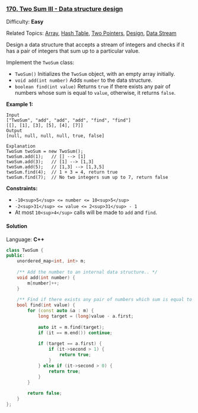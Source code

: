 ### [170\. Two Sum III - Data structure design](https://leetcode.com/problems/two-sum-iii-data-structure-design/)

Difficulty: **Easy**

Related Topics: [Array](https://leetcode.com/tag/array/), [Hash Table](https://leetcode.com/tag/hash-table/), [Two Pointers](https://leetcode.com/tag/two-pointers/), [Design](https://leetcode.com/tag/design/), [Data Stream](https://leetcode.com/tag/data-stream/)


Design a data structure that accepts a stream of integers and checks if it has a pair of integers that sum up to a particular value.

Implement the `TwoSum` class:

*   `TwoSum()` Initializes the `TwoSum` object, with an empty array initially.
*   `void add(int number)` Adds `number` to the data structure.
*   `boolean find(int value)` Returns `true` if there exists any pair of numbers whose sum is equal to `value`, otherwise, it returns `false`.

**Example 1:**

```
Input
["TwoSum", "add", "add", "add", "find", "find"]
[[], [1], [3], [5], [4], [7]]
Output
[null, null, null, null, true, false]

Explanation
TwoSum twoSum = new TwoSum();
twoSum.add(1);   // [] --> [1]
twoSum.add(3);   // [1] --> [1,3]
twoSum.add(5);   // [1,3] --> [1,3,5]
twoSum.find(4);  // 1 + 3 = 4, return true
twoSum.find(7);  // No two integers sum up to 7, return false
```

**Constraints:**

*   `-10<sup>5</sup> <= number <= 10<sup>5</sup>`
*   `-2<sup>31</sup> <= value <= 2<sup>31</sup> - 1`
*   At most `10<sup>4</sup>` calls will be made to `add` and `find`.


#### Solution

Language: **C++**

```c++
class TwoSum {
public:
    unordered_map<int, int> m;
    
    /** Add the number to an internal data structure.. */
    void add(int number) {
        m[number]++;
    }
    
    /** Find if there exists any pair of numbers which sum is equal to the value. */
    bool find(int value) {
        for (const auto &a : m) {
            long target = (long)value - a.first;
            
            auto it = m.find(target);
            if (it == m.end()) continue;
            
            if (target == a.first) {
                if (it->second > 1) {
                    return true;    
                }
            } else if (it->second > 0) {
                return true;
            }
        }
        
        return false;
    }
};
```